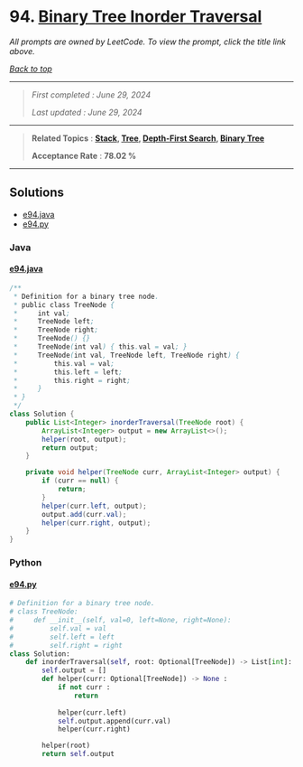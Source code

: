 # 94. [Binary Tree Inorder Traversal](<https://leetcode.com/problems/binary-tree-inorder-traversal>)

*All prompts are owned by LeetCode. To view the prompt, click the title link above.*

*[Back to top](<../README.md>)*

------

> *First completed : June 29, 2024*
>
> *Last updated : June 29, 2024*

------

> **Related Topics** : **[Stack](<by_topic/Stack.md>), [Tree](<by_topic/Tree.md>), [Depth-First Search](<by_topic/Depth-First Search.md>), [Binary Tree](<by_topic/Binary Tree.md>)**
>
> **Acceptance Rate** : **78.02 %**

------

## Solutions

- [e94.java](<../my-submissions/e94.java>)
- [e94.py](<../my-submissions/e94.py>)
### Java
#### [e94.java](<../my-submissions/e94.java>)
```Java
/**
 * Definition for a binary tree node.
 * public class TreeNode {
 *     int val;
 *     TreeNode left;
 *     TreeNode right;
 *     TreeNode() {}
 *     TreeNode(int val) { this.val = val; }
 *     TreeNode(int val, TreeNode left, TreeNode right) {
 *         this.val = val;
 *         this.left = left;
 *         this.right = right;
 *     }
 * }
 */
class Solution {
    public List<Integer> inorderTraversal(TreeNode root) {
        ArrayList<Integer> output = new ArrayList<>();
        helper(root, output);
        return output;
    }

    private void helper(TreeNode curr, ArrayList<Integer> output) {
        if (curr == null) {
            return;
        }
        helper(curr.left, output);
        output.add(curr.val);
        helper(curr.right, output);
    }
}
```

### Python
#### [e94.py](<../my-submissions/e94.py>)
```Python
# Definition for a binary tree node.
# class TreeNode:
#     def __init__(self, val=0, left=None, right=None):
#         self.val = val
#         self.left = left
#         self.right = right
class Solution:
    def inorderTraversal(self, root: Optional[TreeNode]) -> List[int]:
        self.output = []
        def helper(curr: Optional[TreeNode]) -> None :
            if not curr :
                return
            
            helper(curr.left)
            self.output.append(curr.val)
            helper(curr.right)

        helper(root)
        return self.output
```

